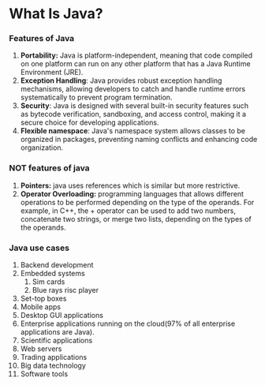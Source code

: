 # What Is Java?
### Features of Java
1. **Portability:** Java is platform-independent, meaning that code compiled on one platform can run on any other platform that has a Java Runtime Environment (JRE).
2. **Exception Handling**: Java provides robust exception handling mechanisms, allowing developers to catch and handle runtime errors systematically to prevent program termination.
3. **Security**: Java is designed with several built-in security features such as bytecode verification, sandboxing, and access control, making it a secure choice for developing applications.
4. **Flexible namespace**: Java's namespace system allows classes to be organized in packages, preventing naming conflicts and enhancing code organization.


### NOT features of java 
1. **Pointers:** java uses references which is similar but more restrictive.
2. **Operator Overloading:** programming languages that allows different operations to be performed depending on the type of the operands. For example, in C++, the + operator can be used to add two numbers, concatenate two strings, or merge two lists, depending on the types of the operands.

### Java use cases
1. Backend development 
2. Embedded systems 
   1. Sim cards
   2. Blue rays risc player
3. Set-top boxes
4. Mobile apps 
5. Desktop GUI applications
6. Enterprise applications running on the cloud(97% of all enterprise applications are Java).
7. Scientific applications
8. Web servers
9. Trading applications 
10. Big data technology 
11. Software tools